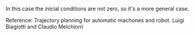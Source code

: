 In this case the inicial conditions are not zero, so it's a more general case. 


Reference: Trajectory planning for automatic machones and robot. Luigi Biagiotti and Claudio Melchiorri

